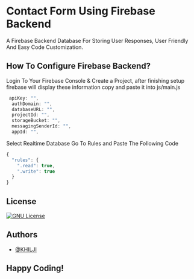 # Contact Form Using Firebase Backend

A Firebase Backend Database For Storing User Responses, User Friendly And Easy Code Customization.

## How To Configure Firebase Backend?

Login To Your Firebase Console & Create a Project, after finishing setup firebase will
display these information copy and paste it into js/main.js

```javascript
 apiKey: "",
  authDomain: "",
  databaseURL: "",
  projectId: "",
  storageBucket: "",
  messagingSenderId: "",
  appId: "",
```

Select Realtime Database
Go To Rules and Paste The Following Code

```javascript
{
  "rules": {
    ".read": true,
    ".write": true
  }
}
```

## License

[![GNU License](https://img.shields.io/badge/license-GNU-blue.svg)](https://www.gnu.org/licenses/gpl-3.0.html)

## Authors

- [@KHILJI](https://www.github.com/Smalick0478)

## Happy Coding!

